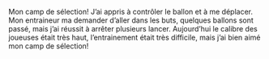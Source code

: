 


Mon camp de sélection!
J’ai  appris à contrôler le ballon et à me déplacer.
Mon entraineur  ma demander d’aller dans les buts, quelques ballons sont passé, mais j’ai réussit à arrêter plusieurs lancer.
Aujourd’hui le calibre des joueuses était très haut, l’entrainement  était très difficile, mais j’ai bien aimé mon camp de sélection!


